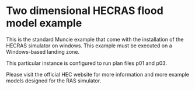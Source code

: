 # Two dimensional HECRAS flood model example

This is the standard Muncie example that come with the installation of the 
HECRAS simulator on windows. This example must be executed on a Windows-based
landing zone. 

This particular instance is configured to run plan files p01 and p03. 

Please visit the official HEC website for more information and more example
models designed for the RAS simulator. 